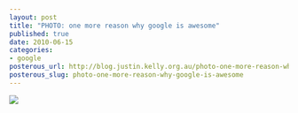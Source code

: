 ```yaml
--- 
layout: post
title: "PHOTO: one more reason why google is awesome"
published: true
date: 2010-06-15
categories: 
- google
posterous_url: http://blog.justin.kelly.org.au/photo-one-more-reason-why-google-is-awesome
posterous_slug: photo-one-more-reason-why-google-is-awesome
---
```

![](http://i.minus.com/jOTE3GLdjLI9n.jpg)
